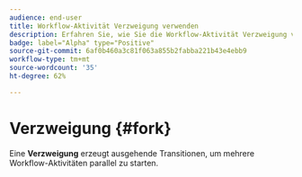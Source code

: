 ```yaml
---
audience: end-user
title: Workflow-Aktivität Verzweigung verwenden
description: Erfahren Sie, wie Sie die Workflow-Aktivität Verzweigung verwenden.
badge: label="Alpha" type="Positive"
source-git-commit: 6af0b460a3c81f063a855b2fabba221b43e4ebb9
workflow-type: tm+mt
source-wordcount: '35'
ht-degree: 62%

---
```



# Verzweigung {#fork}

Eine **Verzweigung** erzeugt ausgehende Transitionen, um mehrere Workflow-Aktivitäten parallel zu starten.
